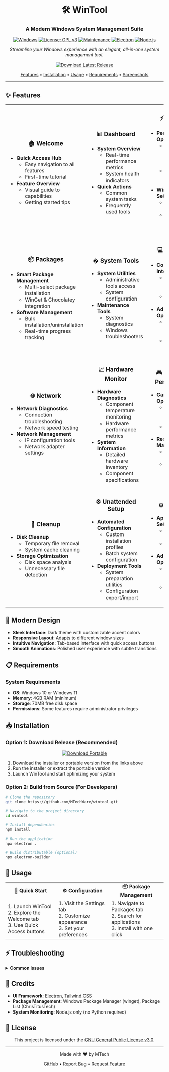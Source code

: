 <div align="center">

# 🛠️ WinTool

### A Modern Windows System Management Suite

[![Windows](https://img.shields.io/badge/Windows-10%2F11-0078D6?style=for-the-badge&logo=windows&logoColor=white)](https://www.microsoft.com/windows)
[![License: GPL v3](https://img.shields.io/badge/License-GPLv3-blue.svg?style=for-the-badge)](LICENSE)
[![Maintenance](https://img.shields.io/badge/Maintained%3F-yes-green.svg?style=for-the-badge)](https://github.com/MTechWare/wintool)
[![Electron](https://img.shields.io/badge/Electron-47848F?style=for-the-badge&logo=electron&logoColor=white)](https://www.electronjs.org/)
[![Node.js](https://img.shields.io/badge/Node.js-339933?style=for-the-badge&logo=nodedotjs&logoColor=white)](https://nodejs.org/)

*Streamline your Windows experience with an elegant, all-in-one system management tool.*

[<img src="https://img.shields.io/badge/Download-Latest_Release-success?style=for-the-badge" alt="Download Latest Release">](https://github.com/MTechWare/wintool/releases/latest)

</div>

<p align="center">
  <a href="#-features">Features</a> •
  <a href="#-installation">Installation</a> •
  <a href="#-usage">Usage</a> •
  <a href="#-requirements">Requirements</a> •
  <a href="#-screenshots">Screenshots</a>
</p>

---

## ✨ Features

<table>
  <tr>
    <td width="33%">
      <h3 align="center">🏠 Welcome</h3>
      <ul>
        <li><b>Quick Access Hub</b>
          <ul>
            <li>Easy navigation to all features</li>
            <li>First-time tutorial</li>
          </ul>
        </li>
        <li><b>Feature Overview</b>
          <ul>
            <li>Visual guide to capabilities</li>
            <li>Getting started tips</li>
          </ul>
        </li>
      </ul>
    </td>
    <td width="33%">
      <h3 align="center">📊 Dashboard</h3>
      <ul>
        <li><b>System Overview</b>
          <ul>
            <li>Real-time performance metrics</li>
            <li>System health indicators</li>
          </ul>
        </li>
        <li><b>Quick Actions</b>
          <ul>
            <li>Common system tasks</li>
            <li>Frequently used tools</li>
          </ul>
        </li>
      </ul>
    </td>
    <td width="33%">
      <h3 align="center">⚡ Tweaks</h3>
      <ul>
        <li><b>Performance Optimization</b>
          <ul>
            <li>System tweaks for better performance</li>
            <li>Privacy-focused configurations</li>
          </ul>
        </li>
        <li><b>Windows Settings</b>
          <ul>
            <li>Telemetry controls</li>
            <li>User experience improvements</li>
          </ul>
        </li>
      </ul>
    </td>
  </tr>
  <tr>
    <td width="33%">
      <h3 align="center">📦 Packages</h3>
      <ul>
        <li><b>Smart Package Management</b>
          <ul>
            <li>Multi-select package installation</li>
            <li>WinGet & Chocolatey integration</li>
          </ul>
        </li>
        <li><b>Software Management</b>
          <ul>
            <li>Bulk installation/uninstallation</li>
            <li>Real-time progress tracking</li>
          </ul>
        </li>
      </ul>
    </td>
    <td width="33%">
      <h3 align="center">� System Tools</h3>
      <ul>
        <li><b>System Utilities</b>
          <ul>
            <li>Administrative tools access</li>
            <li>System configuration</li>
          </ul>
        </li>
        <li><b>Maintenance Tools</b>
          <ul>
            <li>System diagnostics</li>
            <li>Windows troubleshooters</li>
          </ul>
        </li>
      </ul>
    </td>
    <td width="33%">
      <h3 align="center">💻 Terminal</h3>
      <ul>
        <li><b>Command Line Interface</b>
          <ul>
            <li>Integrated terminal access</li>
            <li>Command history</li>
          </ul>
        </li>
        <li><b>Advanced Operations</b>
          <ul>
            <li>System commands execution</li>
            <li>Script running capabilities</li>
          </ul>
        </li>
      </ul>
    </td>
  </tr>
  <tr>
    <td width="33%">
      <h3 align="center">🌐 Network</h3>
      <ul>
        <li><b>Network Diagnostics</b>
          <ul>
            <li>Connection troubleshooting</li>
            <li>Network speed testing</li>
          </ul>
        </li>
        <li><b>Network Management</b>
          <ul>
            <li>IP configuration tools</li>
            <li>Network adapter settings</li>
          </ul>
        </li>
      </ul>
    </td>
    <td width="33%">
      <h3 align="center">📈 Hardware Monitor</h3>
      <ul>
        <li><b>Hardware Diagnostics</b>
          <ul>
            <li>Component temperature monitoring</li>
            <li>Hardware performance metrics</li>
          </ul>
        </li>
        <li><b>System Information</b>
          <ul>
            <li>Detailed hardware inventory</li>
            <li>Component specifications</li>
          </ul>
        </li>
      </ul>
    </td>
    <td width="33%">
      <h3 align="center">🎮 Gaming & Performance</h3>
      <ul>
        <li><b>Gaming Optimizations</b>
          <ul>
            <li>Game-specific tweaks</li>
            <li>Performance presets</li>
          </ul>
        </li>
        <li><b>Resource Management</b>
          <ul>
            <li>Process prioritization</li>
            <li>System resource allocation</li>
          </ul>
        </li>
      </ul>
    </td>
  </tr>
  <tr>
    <td width="33%">
      <h3 align="center">🧹 Cleanup</h3>
      <ul>
        <li><b>Disk Cleanup</b>
          <ul>
            <li>Temporary file removal</li>
            <li>System cache cleaning</li>
          </ul>
        </li>
        <li><b>Storage Optimization</b>
          <ul>
            <li>Disk space analysis</li>
            <li>Unnecessary file detection</li>
          </ul>
        </li>
      </ul>
    </td>
    <td width="33%">
      <h3 align="center">⚙️ Unattended Setup</h3>
      <ul>
        <li><b>Automated Configuration</b>
          <ul>
            <li>Custom installation profiles</li>
            <li>Batch system configuration</li>
          </ul>
        </li>
        <li><b>Deployment Tools</b>
          <ul>
            <li>System preparation utilities</li>
            <li>Configuration export/import</li>
          </ul>
        </li>
      </ul>
    </td>
    <td width="33%">
      <h3 align="center">⚙️ Settings</h3>
      <ul>
        <li><b>Application Settings</b>
          <ul>
            <li>Theme customization</li>
            <li>Behavior preferences</li>
          </ul>
        </li>
        <li><b>Advanced Options</b>
          <ul>
            <li>Admin privileges toggle</li>
            <li>Log viewer access</li>
          </ul>
        </li>
      </ul>
    </td>
  </tr>
</table>

## 🎨 Modern Design

- **Sleek Interface**: Dark theme with customizable accent colors
- **Responsive Layout**: Adapts to different window sizes
- **Intuitive Navigation**: Tab-based interface with quick access buttons
- **Smooth Animations**: Polished user experience with subtle transitions

## 📋 Requirements

### System Requirements
- **OS**: Windows 10 or Windows 11
- **Memory**: 4GB RAM (minimum)
- **Storage**: 70MB free disk space
- **Permissions**: Some features require administrator privileges

## 📥 Installation

### Option 1: Download Release (Recommended)

<div align="center">

[<img src="https://img.shields.io/badge/Download-WinTool_(EXE)-orange?style=for-the-badge" alt="Download Portable">](https://github.com/MTechWare/wintool/releases/tag/release)

</div>

1. Download the installer or portable version from the links above
2. Run the installer or extract the portable version
3. Launch WinTool and start optimizing your system

### Option 2: Build from Source (For Developers)

```bash
# Clone the repository
git clone https://github.com/MTechWare/wintool.git

# Navigate to the project directory
cd wintool

# Install dependencies
npm install

# Run the application
npx electron .

# Build distributable (optional)
npx electron-builder
```

## 🎯 Usage

<div align="center">
  <table>
    <tr>
      <td align="center"><b>🚀 Quick Start</b></td>
      <td align="center"><b>⚙️ Configuration</b></td>
      <td align="center"><b>📦 Package Management</b></td>
    </tr>
    <tr>
      <td>
        1. Launch WinTool<br>
        2. Explore the Welcome tab<br>
        3. Use Quick Access buttons
      </td>
      <td>
        1. Visit the Settings tab<br>
        2. Customize appearance<br>
        3. Set your preferences
      </td>
      <td>
        1. Navigate to Packages tab<br>
        2. Search for applications<br>
        3. Install with one click
      </td>
    </tr>
  </table>
</div>

## ⚡ Troubleshooting

<details>
<summary><b>Common Issues</b></summary>

- **Application won't start**
  - Ensure you have the latest version of Windows 10/11
  - Try running as administrator

- **Build errors**
  - If `electron-builder` is not found, use `npx electron-builder`
  - If you deleted `node_modules`, run `npm install` again

- **Performance issues**
  - Check Task Manager for resource usage
  - Close other resource-intensive applications
</details>

## 🤝 Credits

- **UI Framework**: [Electron](https://www.electronjs.org/), [Tailwind CSS](https://tailwindcss.com/)
- **Package Management**: Windows Package Manager (winget), Package List (ChrisTitusTech)
- **System Monitoring**: Node.js only (no Python required)

## 📜 License

<div align="center">

This project is licensed under the [GNU General Public License v3.0](./LICENSE).

</div>

---

<div align="center">

Made with ❤️ by MTech

[GitHub](https://github.com/MTechWare) • [Report Bug](https://github.com/MTechWare/wintool/issues) • [Request Feature](https://github.com/MTechWare/wintool/issues)

</div>
